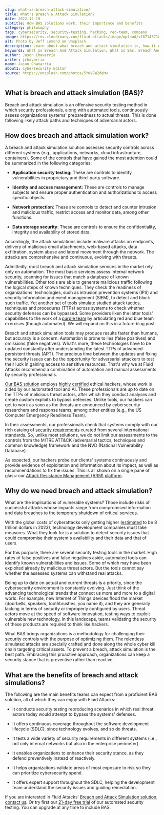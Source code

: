 ```yaml
---
slug: what-is-breach-attack-simulation/
title: What's Breach & Attack Simulation?
date: 2022-12-19
subtitle: How BAS solutions work, their importance and benefits
category: philosophy
tags: cybersecurity, security-testing, hacking, red-team, company
image: https://res.cloudinary.com/fluid-attacks/image/upload/v1671457188/blog/what-is-breach-attack-simulation/cover_bas.webp
alt: Photo by Jeff Lemond on Unsplash
description: Learn about what breach and attack simulation is, how it works, why we need it for security testing and its benefits for defending against advanced threats.
keywords: What Is Breach And Attack Simulation, What Is Bas, Breach And Attack Simulation Services, Breach And Attack Simulation Solution, Attack Simulation, Security Testing, Simulated Attack, Ethical Hacking, Pentesting
author: Jason Chavarría
writer: jchavarria
name: Jason Chavarría
about1: Cybersecurity Editor
source: https://unsplash.com/photos/5YuVGW2deMw
---
```


## What is breach and attack simulation (BAS)?

Breach and attack simulation is an offensive security testing method
in which security professionals,
along with automated tools,
continuously assess organizations systems' preparedness to actual threats.
This is done following likely attack paths
and techniques of adversarial actors.

## How does breach and attack simulation work?

A breach and attack simulation solution assesses security controls
across different systems
(e.g., applications, networks, cloud infrastructure, containers).
Some of the controls
that have gained the most attention
could be summarized in the following categories:

- **Application security testing:**
  These are controls to identify vulnerabilities
  in proprietary and third-party software.

- **Identity and access management:**
  These are controls to manage subjects
  and ensure proper authentication and authorizations
  to access specific objects.

- **Network protection:**
  These are controls to detect and counter intrusion and malicious traffic,
  restrict access and monitor data, among other functions.

- **Data storage security:**
  These are controls to ensure the confidentiality,
  integrity and availability of stored data.

Accordingly,
the attack simulations include malware attacks on endpoints,
delivery of malicious email attachments,
web-based attacks,
data exfiltration,
system abuse
and lateral movement through the network.
The attacks are comprehensive and continuous,
evolving with threats.

Admittedly,
most breach and attack simulation services in the market
rely only on automation.
The most basic services assess internal network security,
scanning for issues that match a database of known vulnerabilities.
Other tools are able to generate malicious traffic
following the logical steps of known techniques.
They check the readiness of organizations' technologies,
such as intrusion prevention systems (IPS)
and security information and event management (SIEM),
to detect and block such traffic.
Yet another set of tools simulate studied attack tactics,
techniques and procedures (TTPs) across systems
to check whether security defenses can be bypassed.
Some providers liken the latter tools' capabilities
to the work of a [purple team](../purple-team/)
by articulating red and blue team exercises (though automated).
We will expand on this in a future blog post.

Breach and attack simulation tools may produce results faster than humans,
but accuracy is a concern.
Automation is prone to lies (false positives) and omissions (false negatives).
What's more,
these technologies have to be updated constantly
after understanding the latest TTPs of advanced persistent threats (APT).
The precious time between the updates
and fixing the security issues
can be the opportunity for adversarial attackers to test their luck
in gaining access to sensitive resources.
That's why we at Fluid Attacks recommend a combination of automation
and manual assessments by security professionals.

[Our BAS solution](../../solutions/attack-simulation/) employs
[highly certified](../../about-us/certifications/) ethical hackers,
whose work is aided by our automated tool and AI.
These professionals are up to date on the TTPs of malicious threat actors,
after which they conduct analyses and create custom exploits
to bypass defenses.
Unlike tools,
our hackers can get to work as soon as the threats are announced
by cybersecurity researchers and response teams,
among other entities (e.g., the US Computer Emergency Readiness Team).

In their assessments,
our professionals check
that systems comply with our rich catalog of [security requirements](https://docs.fluidattacks.com/criteria/requirements/)
curated from several international standards.
So,
unlike most solutions,
we do not limit our assessments
to the controls from the MITRE ATT&CK (adversarial tactics,
techniques and common knowledge) framework
and the NVD (National Vulnerability Database).

As expected,
our hackers probe our clients' systems continuously
and provide evidence of exploitation and information about its impact,
as well as recommendations to fix the issues.
This is all shown on a single pane of glass:
our [Attack Resistance Management (ARM) platform](../../product-overview/).

## Why do we need breach and attack simulation?

What are the implications of vulnerable systems?
Those include risks of successful attacks
whose impacts range from compromised information and data breaches
to the temporary shutdown of critical services.

With the global costs of cyberattacks only getting higher
([estimated](../what-trends-to-expect-for-2023/)
to be 8 trillion dollars in 2023),
technology development companies must take measures.
What they look for is a solution to detect security issues
that could compromise their system's availability
and their data and that of users.

For this purpose,
there are several security testing tools in the market.
High rates of false positives and false negatives aside,
automated tools can identify known vulnerabilities and issues.
Some of which may have been exploited already by malicious threat actors.
But the tools cannot say
whether the assessed systems can withstand real attacks.

Being up to date on actual and current threats is a priority,
since the cybersecurity environment is constantly evolving.
Just think of the advancing technological trends
that connect us more and more to a digital world.
For example,
new Internet of Things devices flood the market
(doorbells, speakers, toothbrushes, you name it),
and they are generally lacking in terms of security
or improperly configured by users.
Threat actors move at the speed of software innovation,
testing ways to exploit vulnerable new technology.
In this landscape,
teams validating the security of these products are required
to think like hackers.

What BAS brings organizations is a methodology
for challenging their security controls
with the purpose of optimizing them.
The relentless simulated attacks are specially crafted
and done along the whole cyber kill chain
targeting critical assets.
To prevent a breach,
attack simulation is the best path.
Embracing this proactive approach,
organizations can keep a security stance
that is preventive rather than reactive.

## What are the benefits of breach and attack simulations?

The following are the main benefits
teams can expect from a proficient BAS solution,
all of which they can enjoy with Fluid Attacks:

- It conducts security testing reproducing scenarios
  in which real threat actors today would
  attempt to bypass the systems' defenses.

- It offers continuous coverage
  throughout the software development lifecycle (SDLC),
  since technology evolves, and so do threats.

- It tests a wide variety of security requirements in different systems
  (i.e., not only internal networks but also in the enterprise perimeter).

- It enables organizations to enhance their security stance,
  as they defend preventively instead of reactively.

- It helps organizations validate areas of most exposure to risk
  so they can prioritize cybersecurity spend.

- It offers expert support throughout the SDLC,
  helping the development team understand the security issues
  and guiding remediation.

If you are interested in Fluid Attacks' [Breach and Attack Simulation solution](../../solutions/attack-simulation/),
[contact us](../../contact-us/).
Or try first our [21-day free trial](../../free-trial/)
of our automated security testing.
You can upgrade at any time
to include BAS.
